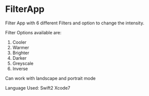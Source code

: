 # FilterApp
Filter App with 6 different Filters and option to change the intensity.

Filter Options available are:
1. Cooler
2. Warmer
3. Brighter
4. Darker
5. Greyscale
6. Inverse

Can work with landscape and portrait mode

Language Used: Swift2 Xcode7
